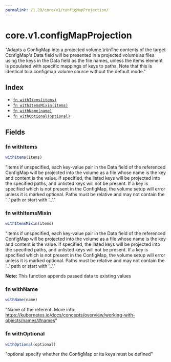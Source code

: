 ```yaml
---
permalink: /1.28/core/v1/configMapProjection/
---
```


# core.v1.configMapProjection

"Adapts a ConfigMap into a projected volume.\n\nThe contents of the target ConfigMap's Data field will be presented in a projected volume as files using the keys in the Data field as the file names, unless the items element is populated with specific mappings of keys to paths. Note that this is identical to a configmap volume source without the default mode."

## Index

* [`fn withItems(items)`](#fn-withitems)
* [`fn withItemsMixin(items)`](#fn-withitemsmixin)
* [`fn withName(name)`](#fn-withname)
* [`fn withOptional(optional)`](#fn-withoptional)

## Fields

### fn withItems

```ts
withItems(items)
```

"items if unspecified, each key-value pair in the Data field of the referenced ConfigMap will be projected into the volume as a file whose name is the key and content is the value. If specified, the listed keys will be projected into the specified paths, and unlisted keys will not be present. If a key is specified which is not present in the ConfigMap, the volume setup will error unless it is marked optional. Paths must be relative and may not contain the '..' path or start with '..'."

### fn withItemsMixin

```ts
withItemsMixin(items)
```

"items if unspecified, each key-value pair in the Data field of the referenced ConfigMap will be projected into the volume as a file whose name is the key and content is the value. If specified, the listed keys will be projected into the specified paths, and unlisted keys will not be present. If a key is specified which is not present in the ConfigMap, the volume setup will error unless it is marked optional. Paths must be relative and may not contain the '..' path or start with '..'."

**Note:** This function appends passed data to existing values

### fn withName

```ts
withName(name)
```

"Name of the referent. More info: https://kubernetes.io/docs/concepts/overview/working-with-objects/names/#names"

### fn withOptional

```ts
withOptional(optional)
```

"optional specify whether the ConfigMap or its keys must be defined"